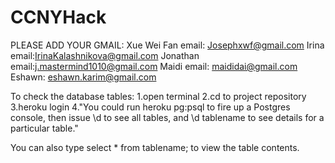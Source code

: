 # CCNYHack

PLEASE ADD YOUR GMAIL:
Xue Wei Fan email: Josephxwf@gmail.com
Irina email:IrinaKalashnikova@gmail.com
Jonathan email:j.mastermind1010@gmail.com
Maidi email: maididai@gmail.com
Eshawn: eshawn.karim@gmail.com



To check the database tables:
1.open terminal
2.cd to project repository
3.heroku login
4."You could run heroku pg:psql to fire up a Postgres console, then issue \d to see all tables, and \d tablename to see details for a particular table."

You can also type select * from tablename; to view the table contents.
